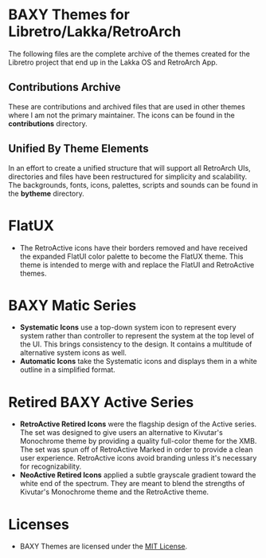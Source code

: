# BAXY Themes for Libretro/Lakka/RetroArch
The following files are the complete archive of the themes created for the Libretro project that end up in the Lakka OS and RetroArch App. 
## Contributions Archive
These are contributions and archived files that are used in other themes where I am not the primary maintainer. The icons can be found in the **contributions** directory.
## Unified By Theme Elements
In an effort to  create a unified structure that will support all RetroArch UIs, directories and files have been restructured for simplicity and scalability.  The backgrounds, fonts, icons, palettes, scripts and sounds can be found in the **bytheme** directory.
# FlatUX
* The RetroActive icons have their borders removed and have received the expanded FlatUI color palette to become the FlatUX theme. This theme is intended to merge with and replace the FlatUI and RetroActive themes.
# BAXY Matic Series
* **Systematic Icons** use a top-down system icon to represent every system rather than controller to represent the system at the top level of the UI. This brings consistency to the design. It contains a multitude of alternative system icons as well.
* **Automatic Icons** take the Systematic icons and displays them in a white outline in a simplified format.
# Retired BAXY Active Series
* **RetroActive Retired Icons** were the flagship design of the Active series. The set was designed to give users an alternative to Kivutar's Monochrome theme by providing a quality full-color theme for the XMB. The set was spun off of RetroActive Marked in order to provide a clean user experience. RetroActive icons avoid branding unless it's necessary for recognizability.
* **NeoActive Retired Icons** applied a subtle grayscale gradient toward the white end of the spectrum. They are meant to blend the strengths of Kivutar's Monochrome theme and the RetroActive theme. 
# Licenses
* BAXY Themes are licensed under the <a href="https://opensource.org/licenses/MIT">MIT License</a>. 
